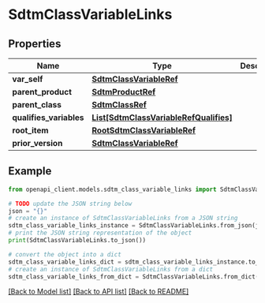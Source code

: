 # SdtmClassVariableLinks


## Properties

Name | Type | Description | Notes
------------ | ------------- | ------------- | -------------
**var_self** | [**SdtmClassVariableRef**](SdtmClassVariableRef.md) |  | [optional] 
**parent_product** | [**SdtmProductRef**](SdtmProductRef.md) |  | [optional] 
**parent_class** | [**SdtmClassRef**](SdtmClassRef.md) |  | [optional] 
**qualifies_variables** | [**List[SdtmClassVariableRefQualifies]**](SdtmClassVariableRefQualifies.md) |  | [optional] 
**root_item** | [**RootSdtmClassVariableRef**](RootSdtmClassVariableRef.md) |  | [optional] 
**prior_version** | [**SdtmClassVariableRef**](SdtmClassVariableRef.md) |  | [optional] 

## Example

```python
from openapi_client.models.sdtm_class_variable_links import SdtmClassVariableLinks

# TODO update the JSON string below
json = "{}"
# create an instance of SdtmClassVariableLinks from a JSON string
sdtm_class_variable_links_instance = SdtmClassVariableLinks.from_json(json)
# print the JSON string representation of the object
print(SdtmClassVariableLinks.to_json())

# convert the object into a dict
sdtm_class_variable_links_dict = sdtm_class_variable_links_instance.to_dict()
# create an instance of SdtmClassVariableLinks from a dict
sdtm_class_variable_links_from_dict = SdtmClassVariableLinks.from_dict(sdtm_class_variable_links_dict)
```
[[Back to Model list]](../README.md#documentation-for-models) [[Back to API list]](../README.md#documentation-for-api-endpoints) [[Back to README]](../README.md)


